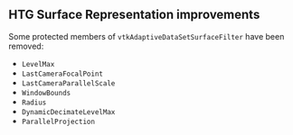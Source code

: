 ## HTG Surface Representation improvements

Some protected members of `vtkAdaptiveDataSetSurfaceFilter` have been removed:
  - `LevelMax`
  - `LastCameraFocalPoint`
  - `LastCameraParallelScale`
  - `WindowBounds`
  - `Radius`
  - `DynamicDecimateLevelMax`
  - `ParallelProjection`
